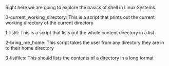 Right here we are going to explore the basics of shell in Linux Systems

0-current_working_directory: This is a script that prints out the current working directory of the current directory 

1-listit: This is a script that lists out the whole content directory in a list

2-bring_me_home: This script takes the user from any directory they are in to their home directory

3-listfiles: This should lists the contents of a directory in a long format
